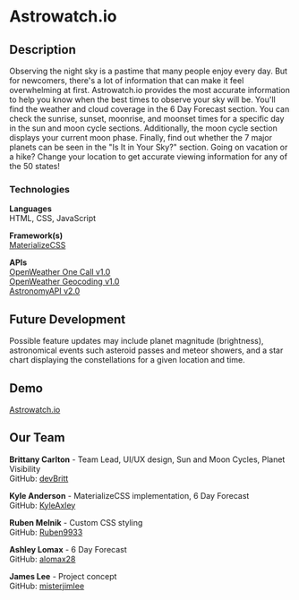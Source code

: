 # Astrowatch.io
## Description
Observing the night sky is a pastime that many people enjoy every day. But for newcomers, there's a lot of information that can make it feel overwhelming at first. Astrowatch.io provides the most accurate information to help you know when the best times to observe your sky will be. You'll find the weather and cloud coverage in the 6 Day Forecast section. You can check the sunrise, sunset, moonrise, and moonset times for a specific day in the sun and moon cycle sections. Additionally, the moon cycle section displays your current moon phase. Finally, find out whether the 7 major planets can be seen in the "Is It in Your Sky?" section. Going on vacation or a hike? Change your location to get accurate viewing information for any of the 50 states!

### Technologies

**Languages**  
HTML, CSS, JavaScript

**Framework(s)**  
[MaterializeCSS](https://materializecss.com/)

**APIs**  
[OpenWeather One Call v1.0](https://openweathermap.org/api/one-call-api)  
[OpenWeather Geocoding v1.0](https://openweathermap.org/api/geocoding-api)  
[AstronomyAPI v2.0](https://astronomyapi.com/)


## Future Development
Possible feature updates may include planet magnitude (brightness), astronomical events such asteroid passes and meteor showers, and a star chart displaying the constellations for a given location and time.

## Demo

[Astrowatch.io](https://devbritt.github.io/fabulous-flamingos/)

## Our Team
**Brittany Carlton** - Team Lead, UI/UX design, Sun and Moon Cycles, Planet Visibility  
GitHub: [devBritt](https://github.com/devBritt)

**Kyle Anderson** - MaterializeCSS implementation, 6 Day Forecast  
GitHub: [KyleAxley](https://github.com/KyleAxley)

**Ruben Melnik** - Custom CSS styling  
GitHub: [Ruben9933](https://github.com/Ruben9933)

**Ashley Lomax** - 6 Day Forecast  
GitHub: [alomax28](https://github.com/alomax28)

**James Lee** - Project concept  
GitHub: [misterjimlee](https://github.com/misterjimlee)
